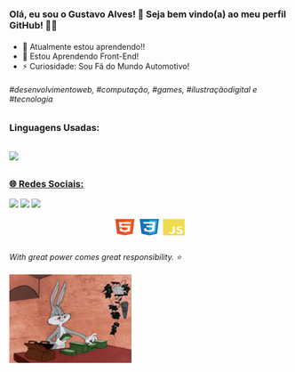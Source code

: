 <h3> Olá, eu sou o Gustavo Alves! 🌱 Seja bem vindo(a) ao meu perfil GitHub! 👋🏻 </h3>  
<h4></h4>   
  
- 🌱 Atualmente estou aprendendo!!
- 🤔 Estou Aprendendo Front-End!
- ⚡ Curiosidade: Sou Fã do Mundo Automotivo!

<h6>#desenvolvimentoweb, #computação, #games, #ilustraçãodigital e #tecnologia </h6>

##
<h3> Linguagens Usadas: </h3>
<br>
  
 <div>
  <a href="https://github.com/alvesoff">
  <img height="150em" src="https://github-readme-stats.vercel.app/api/top-langs/?username=Alvesoff&layout=compact&langs_count=16&theme=tokyonight"/>
</div>

##

<h3> 🌐 Redes Sociais: <br></h3> 
 
<div> 
  <a href="https://instagram.com/_alvesoff" target="_blank"><img src="https://img.shields.io/badge/-Instagram-%23E4405F?style=for-the-badge&logo=instagram&logoColor=white" target="_blank"></a>
  <a href="https://www.linkedin.com/in/alvesoff" target="_blank"><img src="https://img.shields.io/badge/-LinkedIn-%230077B5?style=for-the-badge&logo=linkedin&logoColor=white" target="_blank"></a>
  <a href = "mailto:dev.alvesdossan@gmail.com"><img src="https://img.shields.io/badge/Gmail-D14836?style=for-the-badge&logo=gmail&logoColor=white" target="_blank"></a>
 
</div>

<br>
  
<div align="center" style="display: inline_block"> 
  <img align="center" alt="Ally-HTML" height="30" width="40" src="https://raw.githubusercontent.com/devicons/devicon/master/icons/html5/html5-original.svg">
  <img align="center" alt="Ally-CSS" height="30" width="40" src="https://raw.githubusercontent.com/devicons/devicon/master/icons/css3/css3-original.svg">
  <img align="center" alt="Ally-Js" height="30" width="40" src="https://raw.githubusercontent.com/devicons/devicon/master/icons/javascript/javascript-plain.svg">
</div>

##

<i>With great power comes great responsibility. ⭐<i><br> <br> 
<img src="https://raw.githubusercontent.com/alvesoff/alvesoff/main/money-icegif-28.gif" width="220">

##
  
 


